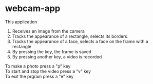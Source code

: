 # webcam-app
This application 
1. Receives an image from the camera
2. Tracks the appearance of a rectangle, selects its borders.
3. Tracks the appearance of a face, selects a face on the frame with a rectangle 
4. By pressing the key, the frame is saved
5. By pressing another key, a video is recorded


To make a photo press a "p" key  
To start and stop the video press a "v" key  
To exit the prgram press a "e" key  
